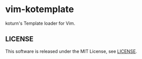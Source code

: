 vim-kotemplate
==============

koturn's Template loader for Vim.


## LICENSE

This software is released under the MIT License, see [LICENSE](LICENSE).
